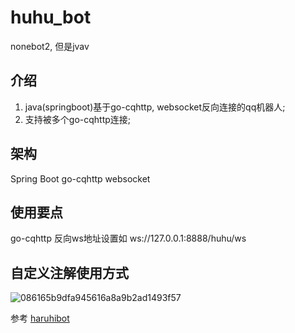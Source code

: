 # huhu_bot
nonebot2, 但是jvav

## 介绍
1. java(springboot)基于go-cqhttp, websocket反向连接的qq机器人;
2. 支持被多个go-cqhttp连接;

## 架构
Spring Boot
go-cqhttp
websocket

## 使用要点
go-cqhttp 反向ws地址设置如 ws://127.0.0.1:8888/huhu/ws

## 自定义注解使用方式
![086165b9dfa945616a8a9b2ad1493f57](https://github.com/elastichow/huhu_bot/assets/64878354/786769d1-79b0-47d3-9dfc-600a03e7e9e5)


参考 [haruhibot](https://gitee.com/Lelouch-cc/haruhibot-server)
